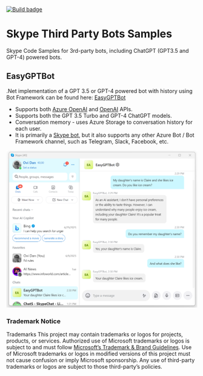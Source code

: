 [![Build badge](https://github.com/microsoft/skype-bot-samples/actions/workflows/build.yml/badge.svg)](https://github.com/microsoft/skype-bot-samples/actions/workflows/build.yml)

# Skype Third Party Bots Samples
Skype Code Samples for 3rd-party bots, including ChatGPT (GPT3.5 and GPT-4) powered bots.

## EasyGPTBot

.Net implementation of a GPT 3.5 or GPT-4 powered bot with history using Bot Framework can be found here: [EasyGPTBot](dotnet/EasyGPTBot/README.md)

- Supports both [Azure OpenAI](https://learn.microsoft.com/en-us/azure/cognitive-services/openai/) and [OpenAI](https://platform.openai.com/docs/models/gpt-4) APIs.
- Supports both the GPT 3.5 Turbo and GPT-4 ChatGPT models.
- Conversation memory - uses Azure Storage to conversation history for each user.
- It is primarily a [Skype bot](https://learn.microsoft.com/en-us/azure/bot-service/bot-service-channel-connect-skype?view=azure-bot-service-4.0), but it also supports any other Azure Bot / Bot Framework channel, such as Telegram, Slack, Facebook, etc.

<img width="750" alt="image" src="/images/EasyGPTBot-In-Skype.png">

### Trademark Notice

Trademarks This project may contain trademarks or logos for projects, products, or services. Authorized use of Microsoft trademarks or logos is subject to and must follow [Microsoft’s Trademark & Brand Guidelines](https://www.microsoft.com/en-us/legal/intellectualproperty/trademarks). Use of Microsoft trademarks or logos in modified versions of this project must not cause confusion or imply Microsoft sponsorship. Any use of third-party trademarks or logos are subject to those third-party’s policies.
